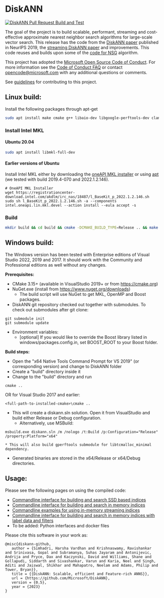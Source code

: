 # DiskANN

[![DiskANN Pull Request Build and Test](https://github.com/microsoft/DiskANN/actions/workflows/pr-test.yml/badge.svg)](https://github.com/microsoft/DiskANN/actions/workflows/pr-test.yml)

The goal of the project is to build scalable, performant, streaming and cost-effective approximate nearest neighbor search algorithms for large-scale vector search.
This release has the code from the [DiskANN paper](https://papers.nips.cc/paper/9527-rand-nsg-fast-accurate-billion-point-nearest-neighbor-search-on-a-single-node.pdf) published in NeurIPS 2019, 
the [streaming DiskANN paper](https://arxiv.org/abs/2105.09613) and improvements. 
This code reuses and builds upon some of the [code for NSG](https://github.com/ZJULearning/nsg) algorithm.

This project has adopted the [Microsoft Open Source Code of Conduct](https://opensource.microsoft.com/codeofconduct/).
For more information see the [Code of Conduct FAQ](https://opensource.microsoft.com/codeofconduct/faq/) or
contact [opencode@microsoft.com](mailto:opencode@microsoft.com) with any additional questions or comments.

See [guidelines](CONTRIBUTING.md) for contributing to this project.



## Linux build:

Install the following packages through apt-get

```bash
sudo apt install make cmake g++ libaio-dev libgoogle-perftools-dev clang-format-12 libboost-all-dev
```

### Install Intel MKL
#### Ubuntu 20.04
```bash
sudo apt install libmkl-full-dev
```

#### Earlier versions of Ubuntu
Install Intel MKL either by downloading the [oneAPI MKL installer](https://www.intel.com/content/www/us/en/developer/tools/oneapi/onemkl.html) or using [apt](https://software.intel.com/en-us/articles/installing-intel-free-libs-and-python-apt-repo) (we tested with build 2019.4-070 and 2022.1.2.146).

```
# OneAPI MKL Installer
wget https://registrationcenter-download.intel.com/akdlm/irc_nas/18487/l_BaseKit_p_2022.1.2.146.sh
sudo sh l_BaseKit_p_2022.1.2.146.sh -a --components intel.oneapi.lin.mkl.devel --action install --eula accept -s
```

### Build
```bash
mkdir build && cd build && cmake -DCMAKE_BUILD_TYPE=Release .. && make -j 
```

## Windows build:

The Windows version has been tested with Enterprise editions of Visual Studio 2022, 2019 and 2017. It should work with the Community and Professional editions as well without any changes. 

**Prerequisites:**

* CMake 3.15+ (available in VisualStudio 2019+ or from https://cmake.org)
* NuGet.exe (install from https://www.nuget.org/downloads)
    * The build script will use NuGet to get MKL, OpenMP and Boost packages.
* DiskANN git repository checked out together with submodules. To check out submodules after git clone:
```
git submodule init
git submodule update
```

* Environment variables: 
    * [optional] If you would like to override the Boost library listed in windows/packages.config.in, set BOOST_ROOT to your Boost folder.

**Build steps:**
* Open the "x64 Native Tools Command Prompt for VS 2019" (or corresponding version) and change to DiskANN folder
* Create a "build" directory inside it
* Change to the "build" directory and run
```
cmake ..
```
OR for Visual Studio 2017 and earlier:
```
<full-path-to-installed-cmake>\cmake ..
```
* This will create a diskann.sln solution. Open it from VisualStudio and build either Release or Debug configuration.
    * Alternatively, use MSBuild:
```
msbuild.exe diskann.sln /m /nologo /t:Build /p:Configuration="Release" /property:Platform="x64"
```
    * This will also build gperftools submodule for libtcmalloc_minimal dependency.
* Generated binaries are stored in the x64/Release or x64/Debug directories.

## Usage:

Please see the following pages on using the compiled code:

- [Commandline interface for building and search SSD based indices](workflows/SSD_index.md)  
- [Commandline interface for building and search in memory indices](workflows/in_memory_index.md) 
- [Commandline examples for using in-memory streaming indices](workflows/dynamic_index.md)
- [Commandline interface for building and search in memory indices with label data and filters](workflows/filtered_in_memory.md)
- To be added: Python interfaces and docker files

Please cite this software in your work as:

```
@misc{diskann-github,
   author = {Simhadri, Harsha Vardhan and Krishnaswamy, Ravishankar and Srinivasa, Gopal and Subramanya, Suhas Jayaram and Antonijevic, Andrija and Pryce, Dax and Kaczynski, David and Williams, Shane and Gollapudi, Siddarth and Sivashankar, Varun and Karia, Neel and Singh, Aditi and Jaiswal, Shikhar and Mahapatro, Neelam and Adams, Philip and Tower, Bryan}},
   title = {{DiskANN: Scalable, efficient and Feature-rich ANNS}},
   url = {https://github.com/Microsoft/DiskANN},
   version = {0.5},
   year = {2023}
}
```
